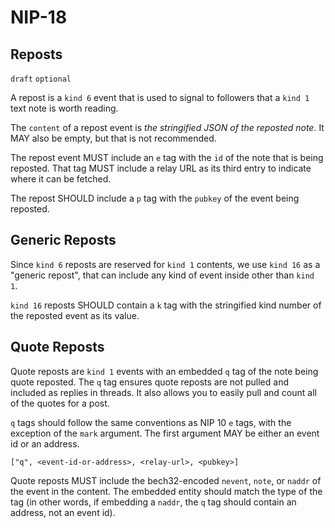 NIP-18
======

Reposts
-------

`draft` `optional`

A repost is a `kind 6` event that is used to signal to followers
that a `kind 1` text note is worth reading.

The `content` of a repost event is _the stringified JSON of the reposted note_. It MAY also be empty, but that is not recommended.

The repost event MUST include an `e` tag with the `id` of the note that is
being reposted. That tag MUST include a relay URL as its third entry
to indicate where it can be fetched.

The repost SHOULD include a `p` tag with the `pubkey` of the event being
reposted.

## Generic Reposts

Since `kind 6` reposts are reserved for `kind 1` contents, we use `kind 16`
as a "generic repost", that can include any kind of event inside other than
`kind 1`.

`kind 16` reposts SHOULD contain a `k` tag with the stringified kind number
of the reposted event as its value.

## Quote Reposts

Quote reposts are `kind 1` events with an embedded `q` tag of the note being
quote reposted. The `q` tag ensures quote reposts are not pulled and included
as replies in threads. It also allows you to easily pull and count all of the
quotes for a post.

`q` tags should follow the same conventions as NIP 10 `e` tags, with the exception
of the `mark` argument. The first argument MAY be either an event id or an address.

`["q", <event-id-or-address>, <relay-url>, <pubkey>]`

Quote reposts MUST include the bech32-encoded `nevent`, `note`, or `naddr` of the
event in the content. The embedded entity should match the type of the tag (in
other words, if embedding a `naddr`, the `q` tag should contain an address, not
an event id).

